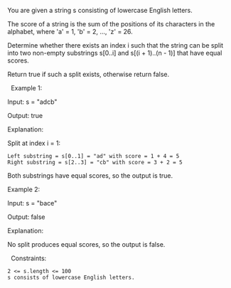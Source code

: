 You are given a string s consisting of lowercase English letters.

The score of a string is the sum of the positions of its characters in the alphabet, where 'a' = 1, 'b' = 2, ..., 'z' = 26.

Determine whether there exists an index i such that the string can be split into two non-empty substrings s[0..i] and s[(i + 1)..(n - 1)] that have equal scores.

Return true if such a split exists, otherwise return false.

 
Example 1:


Input: s = "adcb"

Output: true

Explanation:

Split at index i = 1:


	Left substring = s[0..1] = "ad" with score = 1 + 4 = 5
	Right substring = s[2..3] = "cb" with score = 3 + 2 = 5


Both substrings have equal scores, so the output is true.


Example 2:


Input: s = "bace"

Output: false

Explanation:​​​​​​

​​​​​​​No split produces equal scores, so the output is false.


 
Constraints:


	2 <= s.length <= 100
	s consists of lowercase English letters.

